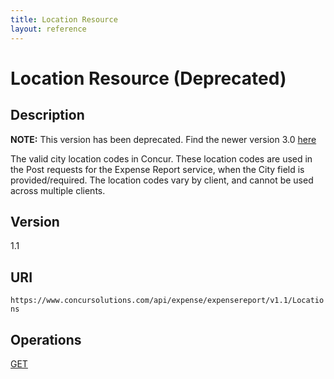 ```yaml
---
title: Location Resource 
layout: reference
---
```



# Location Resource (Deprecated)


## Description

**NOTE:** This version has been deprecated. Find the newer version 3.0 [here](/api-reference/expense/expense-report/locations.html)

The valid city location codes in Concur. These location codes are used in the Post requests for the Expense Report service, when the City field is provided/required. The location codes vary by client, and cannot be used across multiple clients.

## Version
1.1

## URI
`https://www.concursolutions.com/api/expense/expensereport/v1.1/Locations`

## Operations
[GET][1]




[1]: https://developer.concur.com/expense-report/location-resource/location-resource-get



